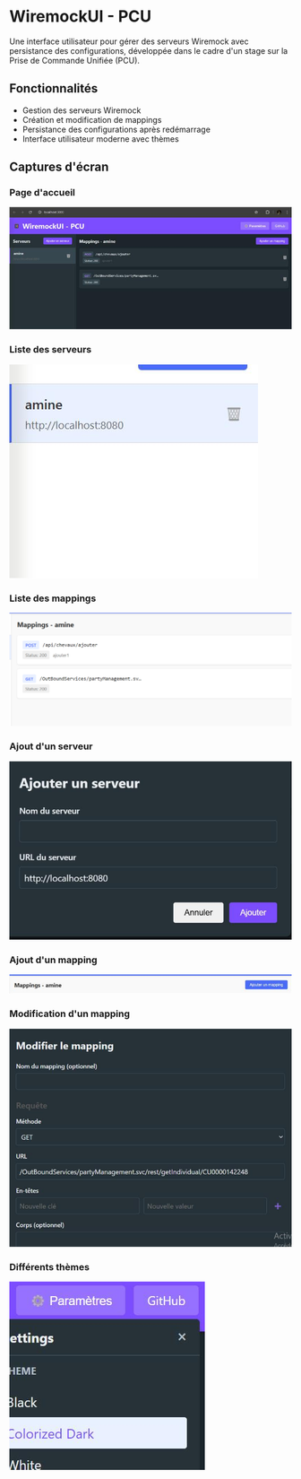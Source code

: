 # WiremockUI - PCU

Une interface utilisateur pour gérer des serveurs Wiremock avec persistance des configurations, développée dans le cadre d'un stage sur la Prise de Commande Unifiée (PCU).

## Fonctionnalités

- Gestion des serveurs Wiremock
- Création et modification de mappings
- Persistance des configurations après redémarrage
- Interface utilisateur moderne avec thèmes

## Captures d'écran

### Page d'accueil
![Page d'accueil](screenshots/La%20page%20d'accueil.jpg)

### Liste des serveurs
![Liste des serveurs](screenshots/La%20liste%20des%20serveurs.jpg)

### Liste des mappings
![Liste des mappings](screenshots/La%20liste%20des%20mappings.png)

### Ajout d'un serveur
![Ajout d'un serveur](screenshots/L'ajout%20d'un%20serveur.jpg)

### Ajout d'un mapping
![Ajout d'un mapping](screenshots/L'ajout%20d'un%20mapping.jpg)

### Modification d'un mapping
![Modification d'un mapping](screenshots/modification%20d'un%20mapping.jpg)

### Différents thèmes
![Différents thèmes](screenshots/Les%20différents%20thème.jpg)